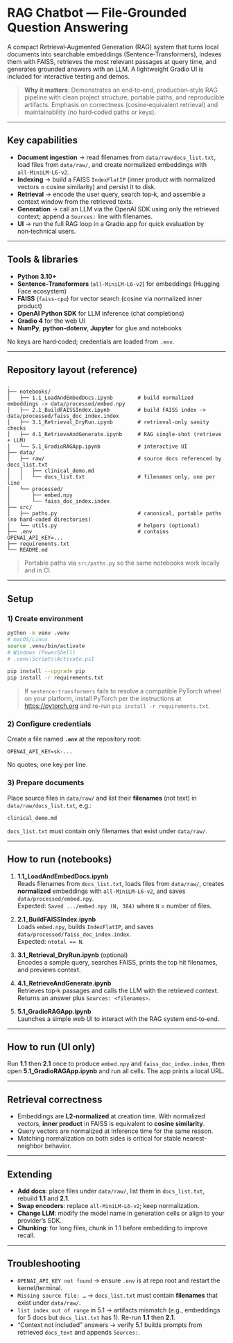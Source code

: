 # RAG Chatbot — File‑Grounded Question Answering

A compact Retrieval‑Augmented Generation (RAG) system that turns local documents into searchable embeddings (Sentence‑Transformers), indexes them with FAISS, retrieves the most relevant passages at query time, and generates grounded answers with an LLM. A lightweight Gradio UI is included for interactive testing and demos.

> **Why it matters**: Demonstrates an end‑to‑end, production‑style RAG pipeline with clean project structure, portable paths, and reproducible artifacts. Emphasis on correctness (cosine‑equivalent retrieval) and maintainability (no hard‑coded paths or keys).

---

## Key capabilities
- **Document ingestion** → read filenames from `data/raw/docs_list.txt`, load files from `data/raw/`, and create normalized embeddings with `all‑MiniLM‑L6‑v2`.
- **Indexing** → build a FAISS `IndexFlatIP` (inner product with normalized vectors ≈ cosine similarity) and persist it to disk.
- **Retrieval** → encode the user query, search top‑k, and assemble a context window from the retrieved texts.
- **Generation** → call an LLM via the OpenAI SDK using only the retrieved context; append a `Sources:` line with filenames.
- **UI** → run the full RAG loop in a Gradio app for quick evaluation by non‑technical users.

---

## Tools & libraries
- **Python 3.10+**
- **Sentence‑Transformers** (`all‑MiniLM‑L6‑v2`) for embeddings (Hugging Face ecosystem)
- **FAISS** (`faiss-cpu`) for vector search (cosine via normalized inner product)
- **OpenAI Python SDK** for LLM inference (chat completions)
- **Gradio 4** for the web UI
- **NumPy**, **python‑dotenv**, **Jupyter** for glue and notebooks

No keys are hard‑coded; credentials are loaded from `.env`.

---

## Repository layout (reference)
```
.
├── notebooks/
│   ├── 1.1_LoadAndEmbedDocs.ipynb        # build normalized embeddings -> data/processed/embed.npy
│   ├── 2.1_BuildFAISSIndex.ipynb         # build FAISS index -> data/processed/faiss_doc_index.index
│   ├── 3.1_Retrieval_DryRun.ipynb        # retrieval-only sanity checks
│   ├── 4.1_RetrieveAndGenerate.ipynb     # RAG single-shot (retrieve + LLM)
│   └── 5.1_GradioRAGApp.ipynb            # interactive UI
├── data/
│   ├── raw/                              # source docs referenced by docs_list.txt
│   │   ├── clinical_demo.md
│   │   └── docs_list.txt                 # filenames only, one per line
│   └── processed/
│       ├── embed.npy
│       └── faiss_doc_index.index
├── src/
│   ├── paths.py                          # canonical, portable paths (no hard-coded directories)
│   └── utils.py                          # helpers (optional)
├── .env                                  # contains OPENAI_API_KEY=...
├── requirements.txt
└── README.md
```
> Portable paths via `src/paths.py` so the same notebooks work locally and in CI.

---

## Setup

### 1) Create environment
```bash
python -m venv .venv
# macOS/Linux
source .venv/bin/activate
# Windows (PowerShell)
# .venv\Scripts\Activate.ps1

pip install --upgrade pip
pip install -r requirements.txt
```

> If `sentence-transformers` fails to resolve a compatible PyTorch wheel on your platform, install PyTorch per the instructions at https://pytorch.org and re-run `pip install -r requirements.txt`.

### 2) Configure credentials
Create a file named **`.env`** at the repository root:
```
OPENAI_API_KEY=sk-...
```
No quotes; one key per line.

### 3) Prepare documents
Place source files in `data/raw/` and list their **filenames** (not text) in `data/raw/docs_list.txt`, e.g.:
```
clinical_demo.md
```
`docs_list.txt` must contain only filenames that exist under `data/raw/`.

---

## How to run (notebooks)

1. **1.1_LoadAndEmbedDocs.ipynb**  
   Reads filenames from `docs_list.txt`, loads files from `data/raw/`, creates **normalized** embeddings with `all‑MiniLM‑L6‑v2`, and saves `data/processed/embed.npy`.  
   Expected: `Saved .../embed.npy (N, 384)` where `N` = number of files.

2. **2.1_BuildFAISSIndex.ipynb**  
   Loads `embed.npy`, builds `IndexFlatIP`, and saves `data/processed/faiss_doc_index.index`.  
   Expected: `ntotal == N`.

3. **3.1_Retrieval_DryRun.ipynb** (optional)  
   Encodes a sample query, searches FAISS, prints the top hit filenames, and previews context.

4. **4.1_RetrieveAndGenerate.ipynb**  
   Retrieves top‑k passages and calls the LLM with the retrieved context. Returns an answer plus `Sources: <filenames>`.

5. **5.1_GradioRAGApp.ipynb**  
   Launches a simple web UI to interact with the RAG system end‑to‑end.

---

## How to run (UI only)
Run **1.1** then **2.1** once to produce `embed.npy` and `faiss_doc_index.index`, then open **5.1_GradioRAGApp.ipynb** and run all cells. The app prints a local URL.

---

## Retrieval correctness
- Embeddings are **L2‑normalized** at creation time. With normalized vectors, **inner product** in FAISS is equivalent to **cosine similarity**.
- Query vectors are normalized at inference time for the same reason.
- Matching normalization on both sides is critical for stable nearest-neighbor behavior.

---

## Extending
- **Add docs**: place files under `data/raw/`, list them in `docs_list.txt`, rebuild **1.1** and **2.1**.
- **Swap encoders**: replace `all‑MiniLM‑L6‑v2`; keep normalization.
- **Change LLM**: modify the model name in generation cells or align to your provider’s SDK.
- **Chunking**: for long files, chunk in 1.1 before embedding to improve recall.

---

## Troubleshooting
- `OPENAI_API_KEY not found` → ensure `.env` is at repo root and restart the kernel/terminal.
- `Missing source file: …` → `docs_list.txt` must contain **filenames** that exist under `data/raw/`.
- `list index out of range` in 5.1 → artifacts mismatch (e.g., embeddings for 5 docs but `docs_list.txt` has 1). Re-run **1.1** then **2.1**.
- “Context not included” answers → verify 5.1 builds prompts from retrieved `docs_text` and appends `Sources:`.